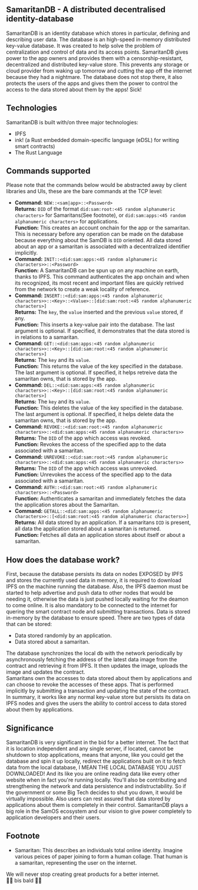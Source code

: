 ## SamaritanDB - A distributed decentralised identity-database
SamaritanDB is an identity database which stores in particular, defining and describing user data.
The database is an high-speed in-memory distributed key-value database. It was created to help solve the problem of centralization and control of data and its access points. 
SamaritanDB gives power to the app owners and provides them with a censorship-resistant, decentralized and distributed key-value store. This prevents any storage or cloud provider from waking up tomorrow and cutting the app off the internet because they had a nightmare. 
The database does not stop there, it also protects the users of the apps and gives them the power to control the access to the data stored about them by the apps! Sick! 
## Technologies
SamaritanDB is built with/on three major technologies:
- IPFS 
- ink! (a Rust embedded domain-specific language (eDSL) for writing smart contracts)
- The Rust Language
## Commands supported
Please note that the commands below would be abstracted away by client libraries and UIs, these are the bare commands at the TCP level:
- <b>Command:</b> `NEW::<sam|app>::<Password>`<br>
<b>Returns:</b> `DID` of the format `did:sam:root:<45 random alphanumeric characters>` for Samaritans(See footnote), or `did:sam:apps:<45 random alphanumeric characters>` for applications.<br>
<b>Function:</b> This creates an account onchain for the app or the samaritan. This is necessary before any operation can be made on the database because everything about the SamDB is `DID` oriented. All data stored about an app or a samaritan is associated with a decentralized identifier implicitly.
- <b>Command:</b> `INIT::<did:sam:apps:<45 random alphanumeric characters>>::<Password>`<br>
<b>Function:</b> A SamaritanDB can be spun up on any machine on earth, thanks to IPFS. This command authenticates the app onchain and when its recognized, its most recent and important files are quickly retrived from the network to create a weak locality of reference.
- <b>Command:</b> `INSERT::<did:sam:apps:<45 random alphanumeric characters>>::<Key>::<Value>::[did:sam:root:<45 random alphanumeric characters>]`<br>
<b>Returns:</b> The `key`, the `value` inserted and the previous `value` stored, if any.</br>
<b>Function:</b> This inserts a key-value pair into the database. The last argument is optional. If specified, it demonstrates that the data stored is in relations to a samaritan.
- <b>Command:</b> `GET::<did:sam:apps:<45 random alphanumeric characters>>::<Key>::[did:sam:root:<45 random alphanumeric characters>]`</br>
<b>Returns:</b> The `key` and its `value`.</br>
<b>Function:</b> This returns the value of the key specified in the database. The last argument is optional. If specified, it helps retreive data the samaritan owns, that is stored by the app.
- <b>Command:</b> `DEL::<did:sam:apps:<45 random alphanumeric characters>>::<Key>::[did:sam:root:<45 random alphanumeric characters>]`</br>
<b>Returns:</b> The `key` and its `value`.</br>
<b>Function:</b> This deletes the value of the key specified in the database. The last argument is optional. If specified, it helps delete data the samaritan owns, that is stored by the app.
- <b>Command:</b> `REVOKE::<did:sam:root:<45 random alphanumeric characters>>::<did:sam:apps:<45 random alphanumeric characters>>`</br>
<b>Returns:</b> The `DID` of the app which access was revoked.</br>
<b>Function:</b> Revokes the access of the specified app to the data associated with a samaritan.
- <b>Command:</b> `UNREVOKE::<did:sam:root:<45 random alphanumeric characters>>::<did:sam:apps:<45 random alphanumeric characters>>`</br>
<b>Returns:</b> The `DID` of the app which access was unrevoked.</br>
<b>Function:</b> Unrevokes the access of the specified app to the data associated with a samaritan.
- <b>Command:</b> `AUTH::<did:sam:root:<45 random alphanumeric characters>>::<Password>`</br>
<b>Function:</b> Authenticates a samaritan and immediately fetches the data the application stores about the Samaritan.
- <b>Command:</b> `GETALL::<did:sam:apps:<45 random alphanumeric characters>>::[<did:sam:root:<45 random alphanumeric characters>>]`</br>
<b>Returns:</b> All data stored by an application. If a samaritans `DID` is present, all data the application stored about a samaritan is returned.</br>
<b>Function:</b> Fetches all data an application stores about itself or about a samaritan.

## How does the database work?
First, because the database persists its data on nodes EXPOSED by IPFS and stores the currently used data in memory, it is required to download IPFS on the machine running the database. Also, the IPFS daemon must be started to help advertise and push data to other nodes that would be needing it, otherwise the data is just pushed locally waiting for the deamon to come online.
It is also mandatory to be connected to the internet for quering the smart contract node and submitting transactions. 
Data is stored in-memory by the database to ensure speed. There are two types of data that can be stored:</b>
- Data stored randomly by an application.
- Data stored about a samaritan.</br>

The database synchronizes the local db with the network periodically by asynchronously fetching the address of the latest data image from the contract and retrieving it from IPFS. It then updates the image, uploads the image and updates the contract.</br>Samaritans own the accesses to data stored about them by applications and can choose to revoke the accesses of these apps. That is performed implicitly by submitting a transaction and updating the state of the contract. In summary, it works like any normal key-value store but persists its data on IPFS nodes and gives the users the ability to control access to data stored about them by applications.
## Significance
SamaritanDB is very significant in the bid for a better internet. The fact that it is location independent and any single server, if located, cannot be shutdown to stop applications, means that anyone, like you could get the database and spin it up locally, redirect the applications built on it to fetch data from the local database, I MEAN THE LOCAL DATABASE YOU JUST DOWNLOADED! And its like you are online reading data like every other website when in fact you're running locally. You'll also be contributing and strengthening the network and data persistence and indistructability. So if the government or some Big Tech decides to shut you down, it would be virtually impossible. Also users can rest assured that data stored by applications about them is completely in their control.
SamaritanDB plays a big role in the SamOS ecosystem and our vision to give power completely to application developers and their users.

## Footnote
- Samaritan: This describes an individuals total online identity. Imagine various peices of paper joining to form a human collage. That human is a samaritan, representing the user on the internet.

We will never stop creating great products for a better internet.</br>
👋🏽 bis bald 👋🏽

